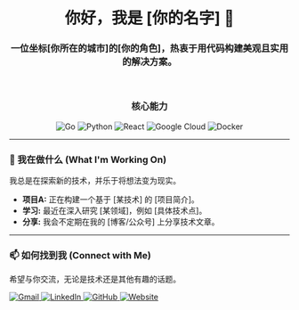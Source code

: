 <h1 align="center">你好，我是 [你的名字] 👋</h1>

<h3 align="center">一位坐标[你所在的城市]的[你的角色]，热衷于用代码构建美观且实用的解决方案。</h3>

<br>

<div align="center">
  <h3>核心能力</h3>
  <p>
    <img src="https://img.shields.io/badge/Go-00ADD8?style=for-the-badge&logo=go&logoColor=white" alt="Go">
    <img src="https://img.shields.io/badge/Python-3776AB?style=for-the-badge&logo=python&logoColor=white" alt="Python">
    <img src="https://img.shields.io/badge/React-%2320232a.svg?style=for-the-badge&logo=react&logoColor=%2361DAFB" alt="React">
    <img src="https://img.shields.io/badge/Google_Cloud-4285F4?style=for-the-badge&logo=google-cloud&logoColor=white" alt="Google Cloud">
    <img src="https://img.shields.io/badge/Docker-2496ED?style=for-the-badge&logo=docker&logoColor=white" alt="Docker">
  </p>
</div>

---

### 🚀 我在做什么 (What I'm Working On)

我总是在探索新的技术，并乐于将想法变为现实。

- **项目A:** 正在构建一个基于 [某技术] 的 [项目简介]。
- **学习:** 最近在深入研究 [某领域]，例如 [具体技术点]。
- **分享:** 我会不定期在我的 [博客/公众号] 上分享技术文章。

---

### 📫 如何找到我 (Connect with Me)

希望与你交流，无论是技术还是其他有趣的话题。

<p align="left">
  <a href="mailto:[你的邮箱地址]" target="_blank">
    <img src="https://img.shields.io/badge/Gmail-D14836?style=for-the-badge&logo=gmail&logoColor=white" alt="Gmail">
  </a>
  <a href="https://www.linkedin.com/in/[你的领英用户名]" target="_blank">
    <img src="https://img.shields.io/badge/LinkedIn-0077B5?style=for-the-badge&logo=linkedin&logoColor=white" alt="LinkedIn">
  </a>
  <a href="https://github.com/[你的GitHub用户名]" target="_blank">
      <img src="https://img.shields.io/badge/GitHub-181717?style=for-the-badge&logo=github&logoColor=white" alt="GitHub">
  </a>
  <a href="[你的个人博客或网站链接]" target="_blank">
      <img src="https.img.shields.io/badge/Website-4285F4?style=for-the-badge&logo=google-chrome&logoColor=white" alt="Website">
  </a>
</p>
